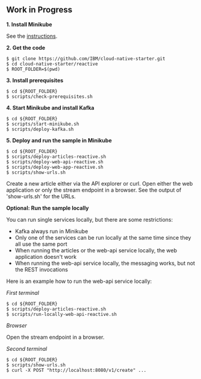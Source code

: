 ## Work in Progress

**1. Install Minikube**

See the [instructions](https://kubernetes.io/docs/tasks/tools/install-minikube/).

**2. Get the code**

```
$ git clone https://github.com/IBM/cloud-native-starter.git
$ cd cloud-native-starter/reactive
$ ROOT_FOLDER=$(pwd)
```

**3. Install prerequisites**

```
$ cd ${ROOT_FOLDER}
$ scripts/check-prerequisites.sh
```

**4. Start Minikube and install Kafka**

```
$ cd ${ROOT_FOLDER}
$ scripts/start-minikube.sh
$ scripts/deploy-kafka.sh
```

**5. Deploy and run the sample in Minikube**

```
$ cd ${ROOT_FOLDER}
$ scripts/deploy-articles-reactive.sh
$ scripts/deploy-web-api-reactive.sh
$ scripts/deploy-web-app-reactive.sh
$ scripts/show-urls.sh
```

Create a new article either via the API explorer or curl. Open either the web application or only the stream endpoint in a browser. See the output of 'show-urls.sh' for the URLs.

**Optional: Run the sample locally**

You can run single services locally, but there are some restrictions:

* Kafka always run in Minikube
* Only one of the services can be run locally at the same time since they all use the same port
* When running the articles or the web-api service locally, the web application doesn't work
* When running the web-api service locally, the messaging works, but not the REST invocations

Here is an example how to run the web-api service locally:

*First terminal*

```
$ cd ${ROOT_FOLDER}
$ scripts/deploy-articles-reactive.sh
$ scripts/run-locally-web-api-reactive.sh
```

*Browser*

Open the stream endpoint in a browser.

*Second terminal*

```
$ cd ${ROOT_FOLDER}
$ scripts/show-urls.sh
$ curl -X POST "http://localhost:8080/v1/create" ...
```